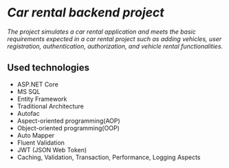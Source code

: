 # *Car rental backend project*
*The project simulates a car rental application and meets the basic requirements expected in a car rental project such as adding vehicles, user registration, authentication, authorization, and vehicle rental functionalities.*
## Used technologies <br/>
<ul>
  <li>ASP.NET Core</li>
  <li>MS SQL</li>
  <li>Entity Framework</li>
  <li>Traditional Architecture </li>
  <li>Autofac</li>
  <li>Aspect-oriented programming(AOP)</li>
  <li>Object-oriented programming(OOP)</li>
  <li>Auto Mapper</li>
  <li>Fluent Validation</li>
  <li>JWT (JSON Web Token)</li>
  <li>Caching, Validation, Transaction, Performance, Logging Aspects</li>
</ul>
